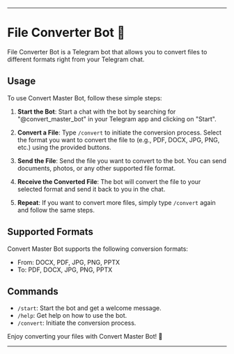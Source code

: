 
---

# File Converter Bot 🤖

File Converter Bot is a Telegram bot that allows you to convert files to different formats right from your Telegram chat. 

## Usage

To use Convert Master Bot, follow these simple steps:

1. **Start the Bot**: Start a chat with the bot by searching for "@convert_master_bot" in your Telegram app and clicking on "Start".

2. **Convert a File**: Type `/convert` to initiate the conversion process. Select the format you want to convert the file to (e.g., PDF, DOCX, JPG, PNG, etc.) using the provided buttons.

3. **Send the File**: Send the file you want to convert to the bot. You can send documents, photos, or any other supported file format.

4. **Receive the Converted File**: The bot will convert the file to your selected format and send it back to you in the chat.

5. **Repeat**: If you want to convert more files, simply type `/convert` again and follow the same steps.

## Supported Formats

Convert Master Bot supports the following conversion formats:

- From: DOCX, PDF, JPG, PNG, PPTX
- To: PDF, DOCX, JPG, PNG, PPTX

## Commands

- `/start`: Start the bot and get a welcome message.
- `/help`: Get help on how to use the bot.
- `/convert`: Initiate the conversion process.


Enjoy converting your files with Convert Master Bot! 🚀

---
